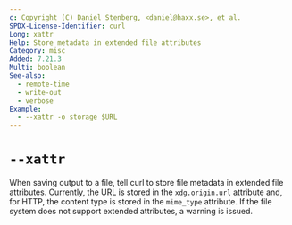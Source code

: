 ```yaml
---
c: Copyright (C) Daniel Stenberg, <daniel@haxx.se>, et al.
SPDX-License-Identifier: curl
Long: xattr
Help: Store metadata in extended file attributes
Category: misc
Added: 7.21.3
Multi: boolean
See-also:
  - remote-time
  - write-out
  - verbose
Example:
  - --xattr -o storage $URL
---
```


# `--xattr`

When saving output to a file, tell curl to store file metadata in extended
file attributes. Currently, the URL is stored in the `xdg.origin.url`
attribute and, for HTTP, the content type is stored in the `mime_type`
attribute. If the file system does not support extended attributes, a warning
is issued.
